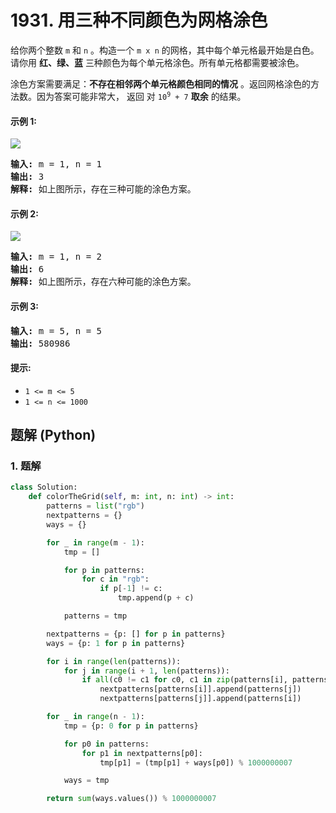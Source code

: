 # 1931. 用三种不同颜色为网格涂色
给你两个整数 `m` 和 `n` 。构造一个 `m x n` 的网格，其中每个单元格最开始是白色。请你用 **红、绿、蓝** 三种颜色为每个单元格涂色。所有单元格都需要被涂色。

涂色方案需要满足：**不存在相邻两个单元格颜色相同的情况** 。返回网格涂色的方法数。因为答案可能非常大， 返回 对 <code>10<sup>9</sup> + 7</code> **取余** 的结果。

#### 示例 1:
![](https://assets.leetcode.com/uploads/2021/06/22/colorthegrid.png)
<pre>
<strong>输入:</strong> m = 1, n = 1
<strong>输出:</strong> 3
<strong>解释:</strong> 如上图所示，存在三种可能的涂色方案。
</pre>

#### 示例 2:
![](https://assets.leetcode.com/uploads/2021/06/22/copy-of-colorthegrid.png)
<pre>
<strong>输入:</strong> m = 1, n = 2
<strong>输出:</strong> 6
<strong>解释:</strong> 如上图所示，存在六种可能的涂色方案。
</pre>

#### 示例 3:
<pre>
<strong>输入:</strong> m = 5, n = 5
<strong>输出:</strong> 580986
</pre>

#### 提示:
* `1 <= m <= 5`
* `1 <= n <= 1000`

## 题解 (Python)

### 1. 题解
```Python
class Solution:
    def colorTheGrid(self, m: int, n: int) -> int:
        patterns = list("rgb")
        nextpatterns = {}
        ways = {}

        for _ in range(m - 1):
            tmp = []

            for p in patterns:
                for c in "rgb":
                    if p[-1] != c:
                        tmp.append(p + c)

            patterns = tmp

        nextpatterns = {p: [] for p in patterns}
        ways = {p: 1 for p in patterns}

        for i in range(len(patterns)):
            for j in range(i + 1, len(patterns)):
                if all(c0 != c1 for c0, c1 in zip(patterns[i], patterns[j])):
                    nextpatterns[patterns[i]].append(patterns[j])
                    nextpatterns[patterns[j]].append(patterns[i])

        for _ in range(n - 1):
            tmp = {p: 0 for p in patterns}

            for p0 in patterns:
                for p1 in nextpatterns[p0]:
                    tmp[p1] = (tmp[p1] + ways[p0]) % 1000000007

            ways = tmp

        return sum(ways.values()) % 1000000007
```
